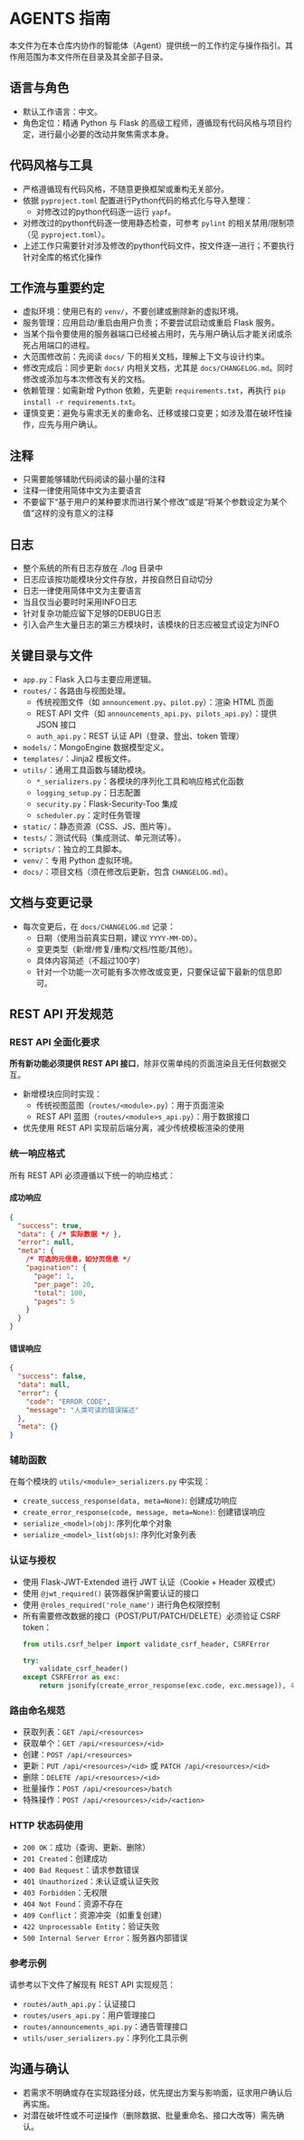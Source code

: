 # AGENTS 指南

本文件为在本仓库内协作的智能体（Agent）提供统一的工作约定与操作指引。其作用范围为本文件所在目录及其全部子目录。

## 语言与角色

- 默认工作语言：中文。
- 角色定位：精通 Python 与 Flask 的高级工程师，遵循现有代码风格与项目约定，进行最小必要的改动并聚焦需求本身。

## 代码风格与工具

- 严格遵循现有代码风格，不随意更换框架或重构无关部分。
- 依据 `pyproject.toml` 配置进行Python代码的格式化与导入整理：
  - 对修改过的python代码逐一运行 `yapf`。
- 对修改过的python代码逐一使用静态检查，可参考 `pylint` 的相关禁用/限制项（见 `pyproject.toml`）。
- 上述工作只需要针对涉及修改的python代码文件，按文件逐一进行；不要执行针对全库的格式化操作

## 工作流与重要约定

- 虚拟环境：使用已有的 `venv/`，不要创建或删除新的虚拟环境。
- 服务管理：应用启动/重启由用户负责；不要尝试启动或重启 Flask 服务。
- 当某个指令要使用的服务器端口已经被占用时，先与用户确认后才能关闭或杀死占用端口的进程。
- 大范围修改前：先阅读 `docs/` 下的相关文档，理解上下文与设计约束。
- 修改完成后：同步更新 `docs/` 内相关文档，尤其是 `docs/CHANGELOG.md`。同时修改或添加与本次修改有关的文档。
- 依赖管理：如需新增 Python 依赖，先更新 `requirements.txt`，再执行 `pip install -r requirements.txt`。
- 谨慎变更：避免与需求无关的重命名、迁移或接口变更；如涉及潜在破坏性操作，应先与用户确认。

## 注释
- 只需要能够辅助代码阅读的最小量的注释
- 注释一律使用简体中文为主要语言
- 不要留下“基于用户的某种要求而进行某个修改”或是“将某个参数设定为某个值”这样的没有意义的注释

## 日志
- 整个系统的所有日志存放在 ./log 目录中
- 日志应该按功能模块分文件存放，并按自然日自动切分
- 日志一律使用简体中文为主要语言
- 当且仅当必要时时采用INFO日志
- 针对复杂功能应留下足够的DEBUG日志
- 引入会产生大量日志的第三方模块时，该模块的日志应被显式设定为INFO

## 关键目录与文件

- `app.py`：Flask 入口与主要应用逻辑。
- `routes/`：各路由与视图处理。
  - 传统视图文件（如 `announcement.py`、`pilot.py`）：渲染 HTML 页面
  - REST API 文件（如 `announcements_api.py`、`pilots_api.py`）：提供 JSON 接口
  - `auth_api.py`：REST 认证 API（登录、登出、token 管理）
- `models/`：MongoEngine 数据模型定义。
- `templates/`：Jinja2 模板文件。
- `utils/`：通用工具函数与辅助模块。
  - `*_serializers.py`：各模块的序列化工具和响应格式化函数
  - `logging_setup.py`：日志配置
  - `security.py`：Flask-Security-Too 集成
  - `scheduler.py`：定时任务管理
- `static/`：静态资源（CSS、JS、图片等）。
- `tests/`：测试代码（集成测试、单元测试等）。
- `scripts/`：独立的工具脚本。
- `venv/`：专用 Python 虚拟环境。
- `docs/`：项目文档（须在修改后更新，包含 `CHANGELOG.md`）。

## 文档与变更记录

- 每次变更后，在 `docs/CHANGELOG.md` 记录：
  - 日期（使用当前真实日期，建议 `YYYY-MM-DD`）。
  - 变更类型（新增/修复/重构/文档/性能/其他）。
  - 具体内容简述（不超过100字）
  - 针对一个功能一次可能有多次修改或变更，只要保证留下最新的信息即可。

## REST API 开发规范

### REST API 全面化要求

**所有新功能必须提供 REST API 接口**，除非仅需单纯的页面渲染且无任何数据交互。

- 新增模块应同时实现：
  - 传统视图蓝图（`routes/<module>.py`）：用于页面渲染
  - REST API 蓝图（`routes/<module>s_api.py`）：用于数据接口
- 优先使用 REST API 实现前后端分离，减少传统模板渲染的使用

### 统一响应格式

所有 REST API 必须遵循以下统一的响应格式：

#### 成功响应
```json
{
  "success": true,
  "data": { /* 实际数据 */ },
  "error": null,
  "meta": {
    /* 可选的元信息，如分页信息 */
    "pagination": {
      "page": 1,
      "per_page": 20,
      "total": 100,
      "pages": 5
    }
  }
}
```

#### 错误响应
```json
{
  "success": false,
  "data": null,
  "error": {
    "code": "ERROR_CODE",
    "message": "人类可读的错误描述"
  },
  "meta": {}
}
```

### 辅助函数

在每个模块的 `utils/<module>_serializers.py` 中实现：

- `create_success_response(data, meta=None)`: 创建成功响应
- `create_error_response(code, message, meta=None)`: 创建错误响应
- `serialize_<model>(obj)`: 序列化单个对象
- `serialize_<model>_list(objs)`: 序列化对象列表

### 认证与授权

- 使用 Flask-JWT-Extended 进行 JWT 认证（Cookie + Header 双模式）
- 使用 `@jwt_required()` 装饰器保护需要认证的接口
- 使用 `@roles_required('role_name')` 进行角色权限控制
- 所有需要修改数据的接口（POST/PUT/PATCH/DELETE）必须验证 CSRF token：
  ```python
  from utils.csrf_helper import validate_csrf_header, CSRFError
  
  try:
      validate_csrf_header()
  except CSRFError as exc:
      return jsonify(create_error_response(exc.code, exc.message)), 401
  ```

### 路由命名规范

- 获取列表：`GET /api/<resources>`
- 获取单个：`GET /api/<resources>/<id>`
- 创建：`POST /api/<resources>`
- 更新：`PUT /api/<resources>/<id>` 或 `PATCH /api/<resources>/<id>`
- 删除：`DELETE /api/<resources>/<id>`
- 批量操作：`POST /api/<resources>/batch`
- 特殊操作：`POST /api/<resources>/<id>/<action>`

### HTTP 状态码使用

- `200 OK`：成功（查询、更新、删除）
- `201 Created`：创建成功
- `400 Bad Request`：请求参数错误
- `401 Unauthorized`：未认证或认证失败
- `403 Forbidden`：无权限
- `404 Not Found`：资源不存在
- `409 Conflict`：资源冲突（如重复创建）
- `422 Unprocessable Entity`：验证失败
- `500 Internal Server Error`：服务器内部错误

### 参考示例

请参考以下文件了解现有 REST API 实现规范：
- `routes/auth_api.py`：认证接口
- `routes/users_api.py`：用户管理接口
- `routes/announcements_api.py`：通告管理接口
- `utils/user_serializers.py`：序列化工具示例

## 沟通与确认

- 若需求不明确或存在实现路径分歧，优先提出方案与影响面，征求用户确认后再实施。
- 对潜在破坏性或不可逆操作（删除数据、批量重命名、接口大改等）需先确认。


